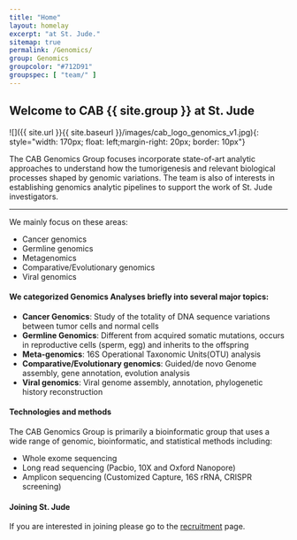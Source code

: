 ```yaml
---
title: "Home"
layout: homelay
excerpt: "at St. Jude."
sitemap: true
permalink: /Genomics/
group: Genomics
groupcolor: "#712D91"
groupspec: [ "team/" ]
---
```


## Welcome to CAB {{ site.group }} at St. Jude

![]({{ site.url }}{{ site.baseurl }}/images/cab_logo_genomics_v1.jpg){: style="width: 170px; float: left;margin-right: 20px; border: 10px"}

The CAB Genomics Group focuses incorporate state-of-art analytic approaches to understand how the tumorigenesis and relevant biological processes shaped by genomic variations. The team is also of interests in establishing genomics analytic pipelines to support the work of St. Jude investigators.

---
We mainly focus on these areas:

- Cancer genomics
- Germline genomics
- Metagenomics
- Comparative/Evolutionary genomics
- Viral genomics

#### We categorized Genomics Analyses briefly into several major topics:

- **Cancer Genomics**: Study of the totality of DNA sequence variations between tumor cells and normal cells
- **Germline Genomics**: Different from acquired somatic mutations, occurs in reproductive cells (sperm, egg) and inherits to the offspring
- **Meta-genomics**: 16S Operational Taxonomic Units(OTU) analysis
- **Comparative/Evolutionary genomics**: Guided/de novo Genome assembly, gene annotation, evolution analysis
- **Viral genomics**: Viral genome assembly, annotation, phylogenetic history reconstruction

#### Technologies and methods

The CAB Genomics Group is primarily a bioinformatic group that uses a wide range of genomic, bioinformatic, and statistical methods including:

- Whole exome sequencing
- Long read sequencing (Pacbio, 10X and Oxford Nanopore)
- Amplicon sequencing (Customized Capture, 16S rRNA, CRISPR screening)

#### Joining St. Jude
If you are interested in joining please go to the [recruitment](/recruitment) page.
